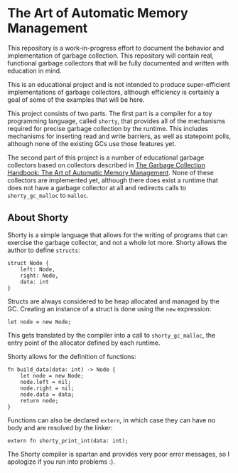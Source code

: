 # The Art of Automatic Memory Management

This repository is a work-in-progress effort to document the behavior
and implementation of garbage collection. This repository will contain
real, functional garbage collectors that will be fully documented and
written with education in mind.

This is an educational project and is not intended to produce super-efficient
implementations of garbage collectors, although efficiency is certainly a goal
of some of the examples that will be here. 

This project consists of two parts. The first part is a compiler for a toy programming
language, called `shorty`, that provides all of the mechanisms required for precise garbage
collection by the runtime. This includes mechanisms for inserting read and write barriers, as
well as statepoint polls, although none of the existing GCs use those features yet.

The second part of this project is a number of educational garbage collectors based on
collectors described in [The Garbage Collection Handbook: The Art of Automatic Memory Management](http://www.amazon.com/The-Garbage-Collection-Handbook-Management/dp/1420082795). 
None of these collectors are implemented yet, although there does exist a runtime that does
not have a garbage collector at all and redirects calls to `shorty_gc_malloc` to `malloc`.

## About Shorty
Shorty is a simple language that allows for the writing of programs that can exercise the
garbage collector, and not a whole lot more. Shorty allows the author to define `structs`:
```
struct Node {
    left: Node,
    right: Node,
    data: int
}
```
Structs are always considered to be heap allocated and managed by the GC. Creating an instance
of a struct is done using the `new` expression:

```
let node = new Node;
```

This gets translated by the compiler into a call to `shorty_gc_malloc`, the entry point
of the allocator defined by each runtime.

Shorty allows for the definition of functions:

```
fn build_data(data: int) -> Node {
    let node = new Node;
    node.left = nil;
    node.right = nil;
    node.data = data;
    return node;
}
```

Functions can also be declared `extern`, in which case they can have no body and are resolved
by the linker:
```
extern fn shorty_print_int(data: int);
```

The Shorty compiler is spartan and provides very poor error messages, so I apologize if you run into problems :).
